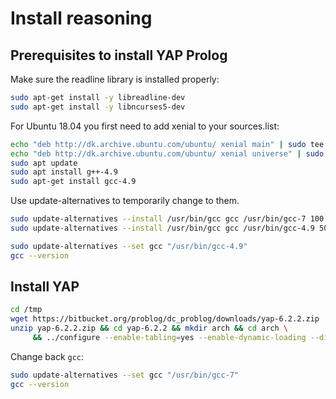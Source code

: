# Install reasoning

## Prerequisites to install YAP Prolog

Make sure the readline library is installed properly:

``` sh
sudo apt-get install -y libreadline-dev
sudo apt-get install -y libncurses5-dev
```

For Ubuntu 18.04 you first need to add xenial to your sources.list:

``` sh
echo "deb http://dk.archive.ubuntu.com/ubuntu/ xenial main" | sudo tee -a /etc/apt/sources.list
echo "deb http://dk.archive.ubuntu.com/ubuntu/ xenial universe" | sudo tee -a /etc/apt/sources.list
sudo apt update
sudo apt install g++-4.9
sudo apt-get install gcc-4.9
```

Use update-alternatives to temporarily change to them.

``` sh
sudo update-alternatives --install /usr/bin/gcc gcc /usr/bin/gcc-7 100 --slave /usr/bin/g++ g++ /usr/bin/g++-7
sudo update-alternatives --install /usr/bin/gcc gcc /usr/bin/gcc-4.9 50 --slave /usr/bin/g++ g++ /usr/bin/g++-4.9
```

``` sh
sudo update-alternatives --set gcc "/usr/bin/gcc-4.9"
gcc --version
```

## Install YAP

``` sh
cd /tmp
wget https://bitbucket.org/problog/dc_problog/downloads/yap-6.2.2.zip
unzip yap-6.2.2.zip && cd yap-6.2.2 && mkdir arch && cd arch \
     && ../configure --enable-tabling=yes --enable-dynamic-loading --disable-myddas && make -j4 && sudo make install && sudo make install_library
```

Change back `gcc`:
``` sh
sudo update-alternatives --set gcc "/usr/bin/gcc-7"
gcc --version
```
